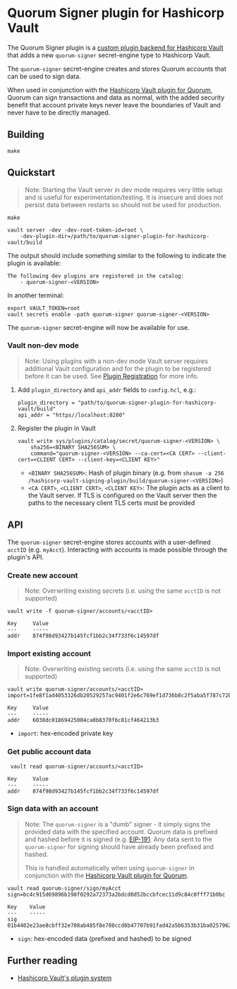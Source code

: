 # Quorum Signer plugin for Hashicorp Vault

The Quorum Signer plugin is a [custom plugin backend for Hashicorp Vault](https://www.vaultproject.io/docs/plugin) that adds a new `quorum-signer` secret-engine type to Hashicorp Vault.  

The `quorum-signer` secret-engine creates and stores Quorum accounts that can be used to sign data.

When used in conjunction with the [Hashicorp Vault plugin for Quorum](https://github.com/consensys/quorum-account-plugin-hashicorp-vault), Quorum can sign transactions and data as normal, with the added security benefit that account private keys never leave the boundaries of Vault and never have to be directly managed.

## Building
```shell
make
```

## Quickstart 
> Note: Starting the Vault server in dev mode requires very little setup and is useful for experimentation/testing.  It is insecure and does not persist data between restarts so should not be used for production.

```shell
make
```
```shell
vault server -dev -dev-root-token-id=root \
    -dev-plugin-dir=/path/to/quorum-signer-plugin-for-hashicorp-vault/build
``` 

The output should include something similar to the following to indicate the plugin is available:
```shell
The following dev plugins are registered in the catalog:
    - quorum-signer-<VERSION>
```

In another terminal:
```shell
export VAULT_TOKEN=root
vault secrets enable -path quorum-signer quorum-signer-<VERSION>
```

The `quorum-signer` secret-engine will now be available for use. 

### Vault non-dev mode
> Note: Using plugins with a non-dev mode Vault server requires additional Vault configuration and for the plugin to be registered before it can be used.  See [Plugin Registration](https://www.vaultproject.io/docs/internals/plugins#plugin-registration) for more info.

1. Add `plugin_directory` and `api_addr` fields to `config.hcl`, e.g.: 
    ```
    plugin_directory = "path/to/quorum-signer-plugin-for-hashicorp-vault/build"
    api_addr = "https//localhost:8200"
    ``` 
1. Register the plugin in Vault
    ```shell
    vault write sys/plugins/catalog/secret/quorum-signer-<VERSION> \
        sha256=<BINARY SHA256SUM> \
        command="quorum-signer-<VERSION> --ca-cert=<CA CERT> --client-cert=<CLIENT CERT> --client-key=<CLIENT KEY>"
    ```
   * `<BINARY SHA256SUM>`: Hash of plugin binary (e.g. from `shasum -a 256 /hashicorp-vault-signing-plugin/build/quorum-signer-<VERSION>`)
   * `<CA CERT>`, `<CLIENT CERT>`, `<CLIENT KEY>`: The plugin acts as a client to the Vault server.  If TLS is configured on the Vault server then the paths to the necessary client TLS certs must be provided

## API
The `quorum-signer` secret-engine stores accounts with a user-defined `acctID` (e.g. `myAcct`).  Interacting with accounts is made possible through the plugin's API.

### Create new account
> Note: Overwriting existing secrets (i.e. using the same `acctID` is not supported)

```shell
vault write -f quorum-signer/accounts/<acctID>

Key     Value
---     -----
addr    874f98d93427b145fcf1bb2c34f733f6c14597df 
```

### Import existing account
> Note: Overwriting existing secrets (i.e. using the same `acctID` is not supported)

```shell
vault write quorum-signer/accounts/<acctID> import=1fe8f1ad4053326db20529257ac9401f2e6c769ef1d736b8c2f5aba5f787c72b

Key     Value
---     -----
addr    6038dc01869425004ca0b8370f6c81cf464213b3 
```

* `import`: hex-encoded private key

### Get public account data
```shell
 vault read quorum-signer/accounts/<acctID>

Key     Value
---     -----
addr    874f98d93427b145fcf1bb2c34f733f6c14597df
```

### Sign data with an account
> Note: The `quorum-signer` is a "dumb" signer - it simply signs the provided data with the specified account.  Quorum data is prefixed and hashed before it is signed (e.g. [EIP-191](https://github.com/ethereum/EIPs/blob/master/EIPS/eip-191.md).  Any data sent to the `quorum-signer` for signing should have already been prefixed and hashed.  
>
> This is handled automatically when using `quorum-signer` in conjunction with the [Hashicorp Vault plugin for Quorum](https://github.com/consensys/quorum-account-plugin-hashicorp-vault).

```shell
vault read quorum-signer/sign/myAcct sign=bc4c915d69896b198f0292a72373a2bdcd0d52bccbfcec11d9c84c0fff71b0bc

Key    Value
---    -----
sig    01b4402e23ae8cbff32e708ab485f8e708ccd8b47707b91fad42a5b6353b31ba02579620df93c1a6a189303fcf7a8095eb9c24a7bbc0039ab34e7df7bb6f3b5a01
```

* `sign`: hex-encoded data (prefixed and hashed) to be signed

## Further reading
* [Hashicorp Vault's plugin system](https://www.vaultproject.io/docs/internals/plugins)
